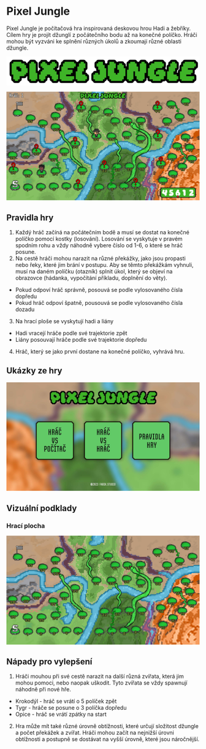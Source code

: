 # Pixel Jungle
Pixel Jungle je počítačová hra inspirovaná deskovou hrou Hadi a žebříky. Cílem hry je projít džunglí z počátečního bodu až na konečné políčko. Hráči mohou být vyzváni ke splnění různých úkolů a zkoumají různé oblasti džungle.

![Logo](https://github.com/pslib-cz/2022l4web-app-mockup-AlanFabik/blob/main/logo.png)

![Preview](https://github.com/pslib-cz/2022l4web-app-mockup-AlanFabik/blob/main/preview-hry.jpg)

## Pravidla hry
1. Každý hráč začíná na počátečním bodě a musí se dostat na konečné políčko pomocí kostky (losování). Losování se vyskytuje v pravém spodním rohu a vždy náhodně vybere číslo od 1-6, o které se hráč posune.
2. Na cestě hráči mohou narazit na různé překážky, jako jsou propasti nebo řeky, které jim brání v postupu. Aby se těmto překážkám vyhnuli, musí na daném políčku (otazník) splnit úkol, který se objeví na obrazovce (hádanka, vypočítání příkladu, doplnění do věty).
- Pokud odpoví hráč správně, posouvá se podle vylosovaného čísla dopředu
- Pokud hráč odpoví špatně, pousouvá se podle vylosovaného čísla dozadu
3. Na hrací ploše se vyskytují hadi a liány
- Hadi vracejí hráče podle své trajektorie zpět
- Liány posouvají hráče podle své trajektorie dopředu
4. Hráč, který se jako první dostane na konečné políčko, vyhrává hru.

## Ukázky ze hry
![Hlavni-nabidka](https://github.com/pslib-cz/2022l4web-app-mockup-AlanFabik/blob/main/hlavn%C3%AD-nab%C3%ADdka.jpg)

## Vizuální podklady

### Hrací plocha

![Plocha](https://github.com/pslib-cz/2022l4web-app-mockup-AlanFabik/blob/main/hrac%C3%AD-plocha.jpg)

## Nápady pro vylepšení
1. Hráči mouhou při své cestě narazit na další různá zvířata, která jim mohou pomoci, nebo naopak uškodit. Tyto zvířata se vždy spawnují náhodně při nové hře.
- Krokodýl - hráč se vrátí o 5 políček zpět
- Tygr - hráče se posune o 3 políčka dopředu
- Opice - hráč se vrátí zpátky na start
2. Hra může mít také různé úrovně obtížnosti, které určují složitost džungle a počet překážek a zvířat. Hráči mohou začít na nejnižší úrovni obtížnosti a postupně se dostávat na vyšší úrovně, které jsou náročnější.
